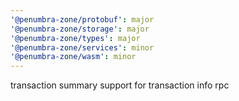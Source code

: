 ```yaml
---
'@penumbra-zone/protobuf': major
'@penumbra-zone/storage': major
'@penumbra-zone/types': major
'@penumbra-zone/services': minor
'@penumbra-zone/wasm': minor
---
```


transaction summary support for transaction info rpc
